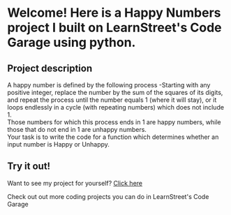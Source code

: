 
Welcome! Here is a Happy Numbers project I built on LearnStreet's Code Garage using python.
===============================================================================================================

Project description
-------------------------

A happy number is defined by the following process -Starting with any positive integer, replace the number by the sum of the squares of its digits, and repeat the process until the number equals 1 (where it will stay), or it loops endlessly in a cycle (with repeating numbers) which does not include 1.<br> Those numbers for which this process ends in 1 are happy numbers, while those that do not end in 1 are unhappy numbers. <br>Your task is to write the code for a function which determines whether an input number is Happy or Unhappy.

Try it out!
--------------

Want to see my project for yourself? [Click here](http://www.learnstreet.com//profile/538c49131e469a5e85cc2543?page_name=project)

Check out out more coding projects you can do in LearnStreet's Code Garage
		